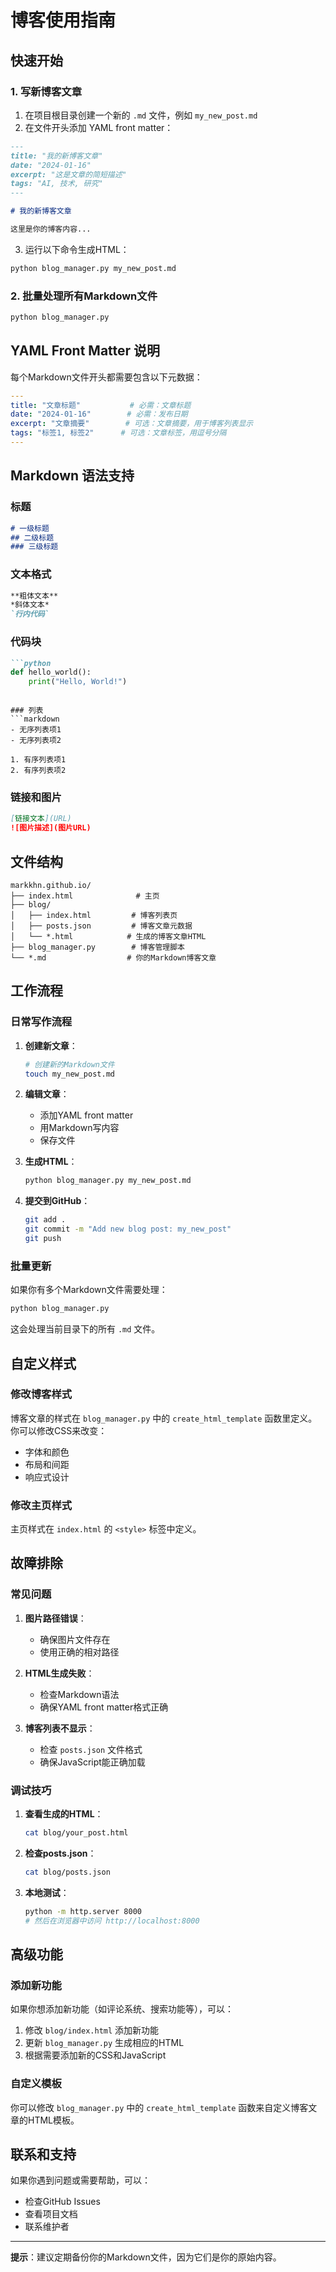# 博客使用指南

## 快速开始

### 1. 写新博客文章

1. 在项目根目录创建一个新的 `.md` 文件，例如 `my_new_post.md`
2. 在文件开头添加 YAML front matter：

```markdown
---
title: "我的新博客文章"
date: "2024-01-16"
excerpt: "这是文章的简短描述"
tags: "AI, 技术, 研究"
---

# 我的新博客文章

这里是你的博客内容...
```

3. 运行以下命令生成HTML：

```bash
python blog_manager.py my_new_post.md
```

### 2. 批量处理所有Markdown文件

```bash
python blog_manager.py
```

## YAML Front Matter 说明

每个Markdown文件开头都需要包含以下元数据：

```yaml
---
title: "文章标题"           # 必需：文章标题
date: "2024-01-16"        # 必需：发布日期
excerpt: "文章摘要"        # 可选：文章摘要，用于博客列表显示
tags: "标签1, 标签2"      # 可选：文章标签，用逗号分隔
---
```

## Markdown 语法支持

### 标题
```markdown
# 一级标题
## 二级标题
### 三级标题
```

### 文本格式
```markdown
**粗体文本**
*斜体文本*
`行内代码`
```

### 代码块
```markdown
```python
def hello_world():
    print("Hello, World!")
```
```

### 列表
```markdown
- 无序列表项1
- 无序列表项2

1. 有序列表项1
2. 有序列表项2
```

### 链接和图片
```markdown
[链接文本](URL)
![图片描述](图片URL)
```

## 文件结构

```
markkhn.github.io/
├── index.html              # 主页
├── blog/
│   ├── index.html         # 博客列表页
│   ├── posts.json         # 博客文章元数据
│   └── *.html            # 生成的博客文章HTML
├── blog_manager.py        # 博客管理脚本
└── *.md                  # 你的Markdown博客文章
```

## 工作流程

### 日常写作流程

1. **创建新文章**：
   ```bash
   # 创建新的Markdown文件
   touch my_new_post.md
   ```

2. **编辑文章**：
   - 添加YAML front matter
   - 用Markdown写内容
   - 保存文件

3. **生成HTML**：
   ```bash
   python blog_manager.py my_new_post.md
   ```

4. **提交到GitHub**：
   ```bash
   git add .
   git commit -m "Add new blog post: my_new_post"
   git push
   ```

### 批量更新

如果你有多个Markdown文件需要处理：

```bash
python blog_manager.py
```

这会处理当前目录下的所有 `.md` 文件。

## 自定义样式

### 修改博客样式

博客文章的样式在 `blog_manager.py` 中的 `create_html_template` 函数里定义。你可以修改CSS来改变：

- 字体和颜色
- 布局和间距
- 响应式设计

### 修改主页样式

主页样式在 `index.html` 的 `<style>` 标签中定义。

## 故障排除

### 常见问题

1. **图片路径错误**：
   - 确保图片文件存在
   - 使用正确的相对路径

2. **HTML生成失败**：
   - 检查Markdown语法
   - 确保YAML front matter格式正确

3. **博客列表不显示**：
   - 检查 `posts.json` 文件格式
   - 确保JavaScript能正确加载

### 调试技巧

1. **查看生成的HTML**：
   ```bash
   cat blog/your_post.html
   ```

2. **检查posts.json**：
   ```bash
   cat blog/posts.json
   ```

3. **本地测试**：
   ```bash
   python -m http.server 8000
   # 然后在浏览器中访问 http://localhost:8000
   ```

## 高级功能

### 添加新功能

如果你想添加新功能（如评论系统、搜索功能等），可以：

1. 修改 `blog/index.html` 添加新功能
2. 更新 `blog_manager.py` 生成相应的HTML
3. 根据需要添加新的CSS和JavaScript

### 自定义模板

你可以修改 `blog_manager.py` 中的 `create_html_template` 函数来自定义博客文章的HTML模板。

## 联系和支持

如果你遇到问题或需要帮助，可以：

- 检查GitHub Issues
- 查看项目文档
- 联系维护者

---

**提示**：建议定期备份你的Markdown文件，因为它们是你的原始内容。 
